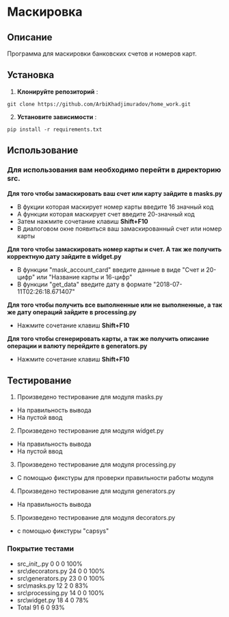 # Маскировка

## Описание
Программа для маскировки банковских счетов и номеров карт.

## Установка

1. **Клонируйте репозиторий** :
```
git clone https://github.com/ArbiKhadjimuradov/home_work.git
```

2. **Установите зависимости** :
```
pip install -r requirements.txt
```

## **Использование**
### Для использования вам необходимо перейти в директорию src.
**Для того чтобы замаскировать ваш счет или карту зайдите в masks.py** 
 - В фукции которая маскирует номер карты введите 16 значный код
 - А функции которая маскирует счет введите 20-значный код
 - Затем нажмите сочетание клавиш **Shift+F10**
 - В диалоговом окне появиться ваш замаскированный счет или номер карты

**Для того чтобы замаскировать номер карты и счет. А так же получить корректную дату зайдите в widget.py**
 - В функции "mask_account_card" введите данные в виде "Счет и 20-цифр" или "Название карты и 16-цифр"
 - В функции "get_data" введите дату в формате "2018-07-11T02:26:18.671407"

**Для того чтобы получить все выполненные или не выполненные, а так же дату операций зайдите в processing.py**
 - Нажмите сочетание клавиш **Shift+F10**

**Для того чтобы сгенерировать карты, а так же получить описание операции и валюту перейдите в generators.py**
 - Нажмите сочетание клавиш **Shift+F10**


## **Тестирование**
1. Произведено тестирование для модуля masks.py
 - На правильность вывода
 - На пустой ввод
2. Произведено тестирование для модуля widget.py
 - На правильность вывода
 - На пустой ввод
3. Произведено тестирование для модуля processing.py
 - С помощью фикстуры для проверки правильности работы модуля
4. Произведено тестирование для модуля generators.py
 - На правильность вывода
5. Произведено тестирование для модуля decorators.py 
 - с помощью фикстуры "capsys"

### Покрытие тестами 
- src\__init__.py	0	0	0	100%
- src\decorators.py	24	0	0	100%
- src\generators.py	23	0	0	100%
- src\masks.py	12	2	0	83%
- src\processing.py	14	0	0	100%
- src\widget.py	18	4	0	78%
- Total	91	6	0	93%
